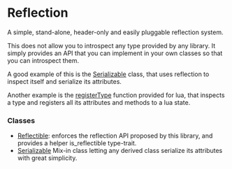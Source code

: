 # Reflection

A simple, stand-alone, header-only and easily pluggable reflection system.

This does not allow you to introspect any type provided by any library. It simply provides an API that you can implement in your own classes so that you can introspect them.
 
A good example of this is the [Serializable](Serializable.md) class, that uses reflection to inspect itself and serialize its attributes.

Another example is the [registerType](../lua/README.md) function provided for lua, that inspects a type and registers all its attributes and methods to a lua state.

### Classes

* [Reflectible](Reflectible.md): enforces the reflection API proposed by this library, and provides a helper is_reflectible type-trait.
* [Serializable](Serializable.md) Mix-in class letting any derived class serialize its attributes with great simplicity.
